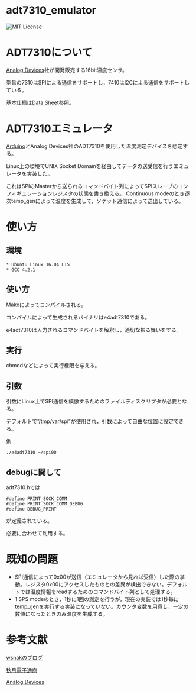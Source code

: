 # adt7310_emulator
![MIT License](https://img.shields.io/github/license/mashape/apistatus.svg)

# ADT7310について
[Analog Devices](https://www.analog.com/jp/index.html)社が開発販売する16bit温度センサ。

型番の7310はSPIによる通信をサポートし，7410はI2Cによる通信をサポートしている。

基本仕様は[Data Sheet](https://www.analog.com/media/en/technical-documentation/data-sheets/ADT7310.pdf)参照。

# ADT7310エミュレータ
[Arduino](https://www.arduino.cc/)とAnalog Devices社のADT7310を使用した温度測定デバイスを想定する。

Linux上の環境でUNIX Socket Domainを経由してデータの送受信を行うエミュレータを実装した。

これはSPIのMasterから送られるコマンドバイト列によってSPIスレーブのコンフィギュレーションレジスタの状態を書き換える。
Continuous modeのとき逐次temp_genによって温度を生成して，ソケット通信によって送出している。

# 使い方
## 環境
    * Ubuntu Linux 16.04 LTS
    * GCC 4.2.1

## 使い方
Makeによってコンパイルされる。

コンパイルによって生成されるバイナリはe4adt7310である。

e4adt7310は入力されるコマンドバイトを解釈し，適切な振る舞いをする。

## 実行

chmodなどによって実行権限を与える。

## 引数

引数にLinux上でSPI通信を模倣するためのファイルディスクリプタが必要となる。

デフォルトで”/tmp/var/spi”が使用され，引数によって自由な位置に設定できる。

例：
```
./e4adt7310 ~/spi00
```

## debugに関して

adt7310.hでは
```
#define PRINT_SOCK_COMM
#define PRINT_SOCK_COMM_DEBUG
#define DEBUG_PRINT
```
が定義されている。

必要に合わせて利用する。

# 既知の問題
- SPI通信によって0x00が送信（エミュレータから見れば受信）した際の挙動。レジスタ0x00にアクセスしたものとの差異が検出できない。デフォルトでは温度情報をreadするためのコマンドバイト列として処理する。
- 1 SPS modeのとき，1秒に1回の測定を行うが，現在の実装では1秒毎にtemp_genを実行する実装になっていない。カウンタ変数を用意し，一定の数値になったときのみ温度を生成する。


# 参考文献
[wsnakのブログ](http://www.wsnak.com/wsnakblog/?p=249)

[秋月電子通商](http://akizukidenshi.com/catalog/g/gM-06708/)

[Analog Devices](https://www.analog.com/jp/index.html)

